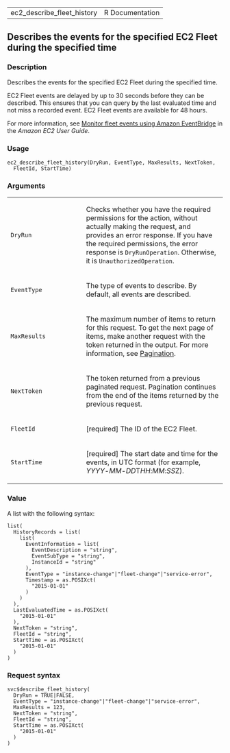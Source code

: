 <table style="width: 100%;">
<tbody>
<tr class="odd">
<td>ec2_describe_fleet_history</td>
<td style="text-align: right;">R Documentation</td>
</tr>
</tbody>
</table>

## Describes the events for the specified EC2 Fleet during the specified time

### Description

Describes the events for the specified EC2 Fleet during the specified
time.

EC2 Fleet events are delayed by up to 30 seconds before they can be
described. This ensures that you can query by the last evaluated time
and not miss a recorded event. EC2 Fleet events are available for 48
hours.

For more information, see [Monitor fleet events using Amazon
EventBridge](https://docs.aws.amazon.com/AWSEC2/latest/UserGuide/fleet-monitor.html)
in the *Amazon EC2 User Guide*.

### Usage

    ec2_describe_fleet_history(DryRun, EventType, MaxResults, NextToken,
      FleetId, StartTime)

### Arguments

<table>
<colgroup>
<col style="width: 35%" />
<col style="width: 65%" />
</colgroup>
<tbody>
<tr class="odd">
<td><code id="ec2_describe_fleet_history_:_DryRun">DryRun</code></td>
<td><p>Checks whether you have the required permissions for the action,
without actually making the request, and provides an error response. If
you have the required permissions, the error response is
<code>DryRunOperation</code>. Otherwise, it is
<code>UnauthorizedOperation</code>.</p></td>
</tr>
<tr class="even">
<td><code
id="ec2_describe_fleet_history_:_EventType">EventType</code></td>
<td><p>The type of events to describe. By default, all events are
described.</p></td>
</tr>
<tr class="odd">
<td><code
id="ec2_describe_fleet_history_:_MaxResults">MaxResults</code></td>
<td><p>The maximum number of items to return for this request. To get
the next page of items, make another request with the token returned in
the output. For more information, see <a
href="https://docs.aws.amazon.com/AWSEC2/latest/APIReference/Query-Requests.html#api-pagination">Pagination</a>.</p></td>
</tr>
<tr class="even">
<td><code
id="ec2_describe_fleet_history_:_NextToken">NextToken</code></td>
<td><p>The token returned from a previous paginated request. Pagination
continues from the end of the items returned by the previous
request.</p></td>
</tr>
<tr class="odd">
<td><code id="ec2_describe_fleet_history_:_FleetId">FleetId</code></td>
<td><p>[required] The ID of the EC2 Fleet.</p></td>
</tr>
<tr class="even">
<td><code
id="ec2_describe_fleet_history_:_StartTime">StartTime</code></td>
<td><p>[required] The start date and time for the events, in UTC format
(for example,
<em>YYYY</em>-<em>MM</em>-<em>DD</em>T<em>HH</em>:<em>MM</em>:<em>SS</em>Z).</p></td>
</tr>
</tbody>
</table>

### Value

A list with the following syntax:

    list(
      HistoryRecords = list(
        list(
          EventInformation = list(
            EventDescription = "string",
            EventSubType = "string",
            InstanceId = "string"
          ),
          EventType = "instance-change"|"fleet-change"|"service-error",
          Timestamp = as.POSIXct(
            "2015-01-01"
          )
        )
      ),
      LastEvaluatedTime = as.POSIXct(
        "2015-01-01"
      ),
      NextToken = "string",
      FleetId = "string",
      StartTime = as.POSIXct(
        "2015-01-01"
      )
    )

### Request syntax

    svc$describe_fleet_history(
      DryRun = TRUE|FALSE,
      EventType = "instance-change"|"fleet-change"|"service-error",
      MaxResults = 123,
      NextToken = "string",
      FleetId = "string",
      StartTime = as.POSIXct(
        "2015-01-01"
      )
    )
